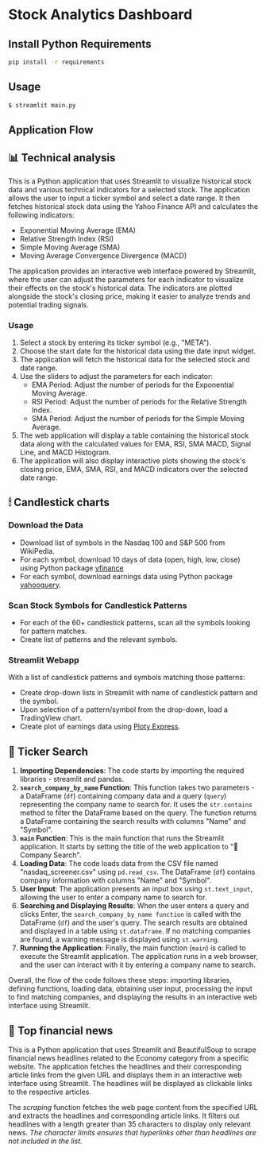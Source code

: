 # Stock Analytics Dashboard

## Install Python Requirements

```bash
pip install -r requirements
```

## Usage

```bash
$ streamlit main.py
```

## Application Flow

## 📊 Technical analysis

This is a Python application that uses Streamlit to visualize historical stock data and various technical indicators for a selected stock. The application allows the user to input a ticker symbol and select a date range. It then fetches historical stock data using the Yahoo Finance API and calculates the following indicators:

* Exponential Moving Average (EMA)
* Relative Strength Index (RSI)
* Simple Moving Average (SMA)
* Moving Average Convergence Divergence (MACD)

The application provides an interactive web interface powered by Streamlit, where the user can adjust the parameters for each indicator to visualize their effects on the stock's historical data. The indicators are plotted alongside the stock's closing price, making it easier to analyze trends and potential trading signals.

### Usage
1. Select a stock by entering its ticker symbol (e.g., "META").
2. Choose the start date for the historical data using the date input widget.
3. The application will fetch the historical data for the selected stock and date range.
4. Use the sliders to adjust the parameters for each indicator:
    * EMA Period: Adjust the number of periods for the Exponential Moving Average.
    * RSI Period: Adjust the number of periods for the Relative Strength Index.
    * SMA Period: Adjust the number of periods for the Simple Moving Average.
5. The web application will display a table containing the historical stock data along with the calculated values for EMA, RSI, SMA MACD, Signal Line, and MACD Histogram.
6. The application will also display interactive plots showing the stock's closing price, EMA, SMA, RSI, and MACD indicators over the selected date range.


## 🕯 Candlestick charts

### Download the Data

* Download list of symbols in the Nasdaq 100 and S&P 500 from WikiPedia.
* For each symbol, download 10 days of data (open, high, low, close) using Python package [yfinance](https://pypi.org/project/yfinance/)
* For each symbol, download earnings data using Python package [yahooquery](https://yahooquery.dpguthrie.com).

### Scan Stock Symbols for Candlestick Patterns

* For each of the 60+ candlestick patterns, scan all the symbols looking for pattern matches.
* Create list of patterns and the relevant symbols.

### Streamlit Webapp

With a list of candlestick patterns and symbols matching those patterns:

* Create drop-down lists in Streamlit with name of candlestick pattern and the symbol.
* Upon selection of a pattern/symbol from the drop-down, load a TradingView chart.
* Create plot of earnings data using [Ploty Express](https://plotly.com/python/plotly-express/).

## 🔎 Ticker Search

1. **Importing Dependencies**: The code starts by importing the required libraries - streamlit and pandas.
2. **```search_company_by_name``` Function**: This function takes two parameters - a DataFrame (```df```) containing company data and a query (```query```) representing the company name to search for. It uses the ```str.contains``` method to filter the DataFrame based on the query. The function returns a DataFrame containing the search results with columns "Name" and "Symbol".
3. **```main``` Function**: This is the main function that runs the Streamlit application. It starts by setting the title of the web application to "🔎 Company Search".
4. **Loading Data**: The code loads data from the CSV file named "nasdaq_screener.csv" using ```pd.read_csv```. The DataFrame (```df```) contains company information with columns "Name" and "Symbol".
5. **User Input**: The application presents an input box using ```st.text_input```, allowing the user to enter a company name to search for.
6. **Searching and Displaying Results**: When the user enters a query and clicks Enter, the ```search_company_by_name function``` is called with the DataFrame (```df```) and the user's query. The search results are obtained and displayed in a table using ```st.dataframe```. If no matching companies are found, a warning message is displayed using ```st.warning```.
7. **Running the Application**: Finally, the main function (```main```) is called to execute the Streamlit application. The application runs in a web browser, and the user can interact with it by entering a company name to search.

Overall, the flow of the code follows these steps: importing libraries, defining functions, loading data, obtaining user input, processing the input to find matching companies, and displaying the results in an interactive web interface using Streamlit.


## 💸 Top financial news
This is a Python application that uses Streamlit and BeautifulSoup to scrape financial news headlines related to the Economy category from a specific website. The application fetches the headlines and their corresponding article links from the given URL and displays them in an interactive web interface using Streamlit. The headlines will be displayed as clickable links to the respective articles.

The *scraping* function fetches the web page content from the specified URL and extracts the headlines and corresponding article links. It filters out headlines with a length greater than 35 characters to display only relevant news. 
*The character limits ensures that hyperlinks other than headlines are not included in the list.*



